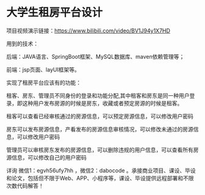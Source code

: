# 大学生租房平台设计

项目视频演示链接：https://www.bilibili.com/video/BV1J94y1X7HD

用到的技术：

后端：JAVA语言、SpringBoot框架、MySQL数据库、maven依赖管理等；

前端：jsp页面、layUI框架等。

实现了租房平台应该有的功能：

租客、房东、管理员不同身份的登录和功能分配,其中租客和房东是同一种用户登录，即这种用户发布房源的时候是房东，收藏或者预定房源的时候是租客。

租客可以查看已经审核通过的房源信息，可以预定房源信息，可以修改用户密码

房东可以发布房源信息，产看发布的房源信息审核情况，可以修改未通过的房源信息，可以修改用户密码

管理员可以审核房东发布的房源信息，可以删除违规的用户信息，可以查看所有房源信息，可以修改自己的用户密码

详询 微信1：egvh56ufy7hh ，微信2：dabocode  。承接商业项目、课设、毕设和论文，包括但不限于Web、APP、小程序等，课设、毕设提供远程部署和不限次数代码解答！
